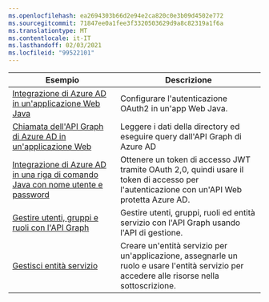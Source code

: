 ```yaml
---
ms.openlocfilehash: ea2694303b66d2e94e2ca820c0e3b09d4502e772
ms.sourcegitcommit: 71847ee0a1fee3f3320503629d9a8c82319a1f6a
ms.translationtype: MT
ms.contentlocale: it-IT
ms.lasthandoff: 02/03/2021
ms.locfileid: "99522101"
---
```

| Esempio  | Descrizione |
|---------|---------|
| [Integrazione di Azure AD in un'applicazione Web Java][1] | Configurare l'autenticazione OAuth2 in un'app Web Java. |
| [Chiamata dell'API Graph di Azure AD in un'applicazione Web][2] | Leggere i dati della directory ed eseguire query dall'API Graph di Azure AD |
| [Integrazione di Azure AD in una riga di comando Java con nome utente e password][3] | Ottenere un token di accesso JWT tramite OAuth 2,0, quindi usare il token di accesso per l'autenticazione con un'API Web protetta Azure AD. |
| [Gestire utenti, gruppi e ruoli con l'API Graph][4] | Gestire utenti, gruppi, ruoli ed entità servizio con l'API Graph usando l'API di gestione. |
| [Gestisci entità servizio][5] | Creare un'entità servizio per un'applicazione, assegnarle un ruolo e usare l'entità servizio per accedere alle risorse nella sottoscrizione. |

[1]: https://azure.microsoft.com/resources/samples/active-directory-java-webapp-openidconnect/
[2]: https://github.com/Azure-Samples/active-directory-java-graphapi-web/
[3]: https://azure.microsoft.com/resources/samples/active-directory-java-native-headless/
[4]: https://github.com/Azure-Samples/aad-java-manage-users-groups-and-roles/
[5]: https://github.com/Azure-Samples/aad-java-manage-service-principals/
